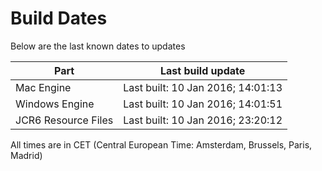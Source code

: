 # Build Dates

Below are the last known dates to updates

Part | Last build update
-----|-----
Mac Engine | Last built: 10 Jan 2016; 14:01:13
Windows Engine | Last built: 10 Jan 2016; 14:01:51
JCR6 Resource Files | Last built: 10 Jan 2016; 23:20:12
All times are in CET (Central European Time: Amsterdam, Brussels, Paris, Madrid)



